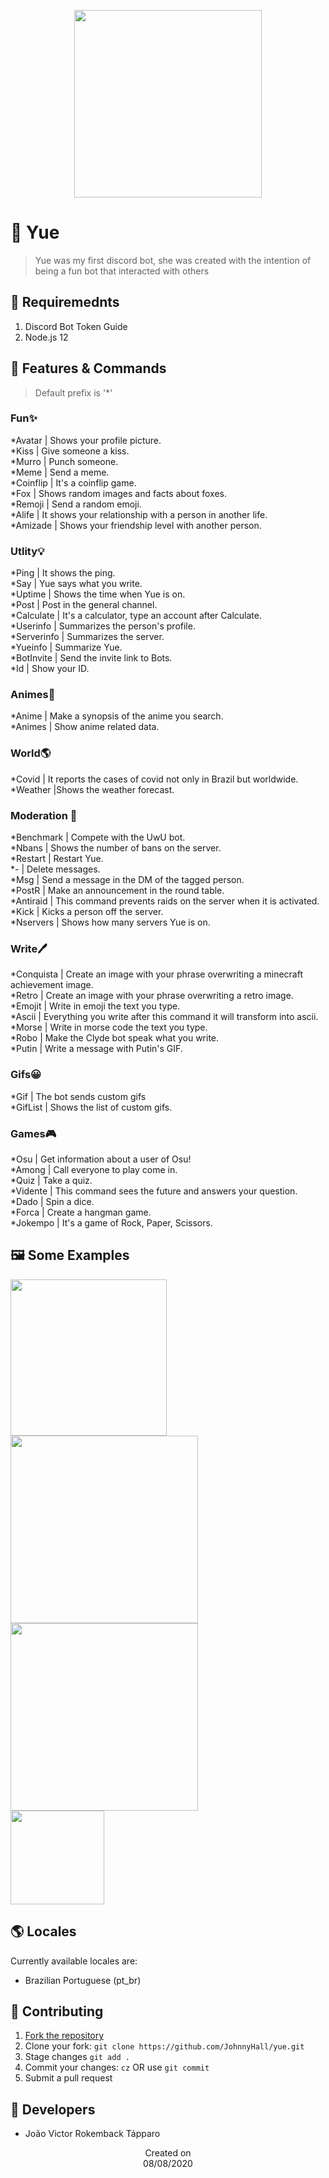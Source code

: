 <p align="center">
  <img src="https://i.imgur.com/ZSifSPK.png" height='300'/>
</p>

# 🍭 Yue
> Yue was my first discord bot, she was created with the intention of being a fun bot that interacted with others

## 📜 Requiremednts
1. Discord Bot Token Guide
2. Node.js 12

## 📝 Features & Commands
> Default prefix is '*'

### Fun✨
*Avatar | Shows your profile picture.<br>
*Kiss | Give someone a kiss.<br>
*Murro | Punch someone.<br>
*Meme | Send a meme.<br>
*Coinflip | It's a coinflip game.<br>
*Fox | Shows random images and facts about foxes.<br>
*Remoji | Send a random emoji.<br>
*Alife | It shows your relationship with a person in another life.<br>
*Amizade | Shows your friendship level with another person.<br>

### Utlity💡
*Ping | It shows the ping.<br>
*Say | Yue says what you write.<br>
*Uptime | Shows the time when Yue is on.<br>
*Post | Post in the general channel.<br>
*Calculate | It's a calculator, type an account after Calculate.<br>
*Userinfo | Summarizes the person's profile.<br>
*Serverinfo | Summarizes the server.<br>
*Yueinfo | Summarize Yue.<br>
*BotInvite | Send the invite link to Bots.<br>
*Id | Show your ID.<br>

### Animes🎌
*Anime | Make a synopsis of the anime you search.<br>
*Animes | Show anime related data.<br>

### World🌎
*Covid | It reports the cases of covid not only in Brazil but worldwide.<br>
*Weather |Shows the weather forecast.<br>

### Moderation 💬
*Benchmark | Compete with the UwU bot.<br>
*Nbans | Shows the number of bans on the server.<br>
*Restart | Restart Yue.<br>
*- | Delete messages.<br>
*Msg | Send a message in the DM of the tagged person.<br>
*PostR | Make an announcement in the round table.<br>
*Antiraid | This command prevents raids on the server when it is activated.<br>
*Kick | Kicks a person off the server.<br>
*Nservers | Shows how many servers Yue is on.<br>

### Write🖊️
*Conquista | Create an image with your phrase overwriting a minecraft achievement image.<br>
*Retro | Create an image with your phrase overwriting a retro image.<br>
*Emojit | Write in emoji the text you type.<br>
*Ascii | Everything you write after this command it will transform into ascii.<br>
*Morse | Write in morse code the text you type.<br>
*Robo | Make the Clyde bot speak what you write.<br>
*Putin | Write a message with Putin's GIF.<br>

### Gifs😀
*Gif | The bot sends custom gifs<br>
*GifList | Shows the list of custom gifs.<br>

### Games🎮
*Osu | Get information about a user of Osu!<br>
*Among | Call everyone to play come in.<br>
*Quiz | Take a quiz.<br>
*Vidente | This command sees the future and answers your question.<br>
*Dado | Spin a dice.<br>
*Forca | Create a hangman game.<br>
*Jokempo | It's a game of Rock, Paper, Scissors.<br>

## 🖼️ Some Examples
  <img src="https://i.imgur.com/PsxGxMN.png" height='250'/><br>
  <img src="https://i.imgur.com/mIt0IG5.png" height='300'/><br>
  <img src="https://i.imgur.com/LuRAABM.png" height='300'/><br>
  <img src="https://i.imgur.com/GeXmPiY.png" height='150'/>
  
## 🌎 Locales
Currently available locales are:
- Brazilian Portuguese (pt_br)

## 🤝 Contributing
1. [Fork the repository](https://github.com/JohnnyHall/yue/fork)
2. Clone your fork: `git clone https://github.com/JohnnyHall/yue.git`
3. Stage changes `git add .`
4. Commit your changes: `cz` OR use `git commit`
5. Submit a pull request

## 👤 Developers
 - João Victor Rokemback Tápparo

<p align="center">
  Created on <br>
  08/08/2020
</p>
